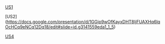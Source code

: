 [US1](https://docs.google.com/presentation/d/1GGjp9wOfKayxDHT8IjFUAXHq6lqOcHCq9eNCq12Dq18/edit#slide=id.g3141559eda1_1_0)

[US2] (https://docs.google.com/presentation/d/1GGjp9wOfKayxDHT8IjFUAXHq6lqOcHCq9eNCq12Dq18/edit#slide=id.g3141559eda1_1_5)

[US4](https://docs.google.com/presentation/d/1GGjp9wOfKayxDHT8IjFUAXHq6lqOcHCq9eNCq12Dq18/edit#slide=id.g3141559eda1_1_15)
